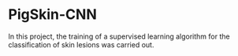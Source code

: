 # PigSkin-CNN

In this project, the training of a supervised learning algorithm for the classification of skin lesions was carried out.
